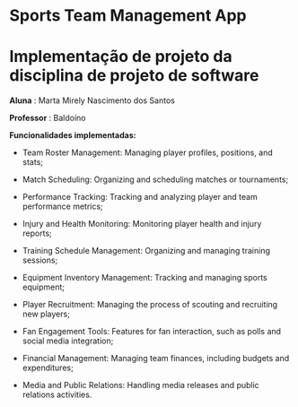 # Sports Team Management App

# Implementação de projeto da disciplina de projeto de software

**Aluna** : Marta Mirely Nascimento dos Santos

**Professor** : Baldoíno

**Funcionalidades implementadas:**

* Team Roster Management: Managing player profiles, positions, and stats;

* Match Scheduling: Organizing and scheduling matches or tournaments;

* Performance Tracking: Tracking and analyzing player and team performance metrics;

* Injury and Health Monitoring: Monitoring player health and injury reports;

* Training Schedule Management: Organizing and managing training sessions;

* Equipment Inventory Management: Tracking and managing sports equipment;

* Player Recruitment: Managing the process of scouting and recruiting new players;

* Fan Engagement Tools: Features for fan interaction, such as polls and social media integration;

* Financial Management: Managing team finances, including budgets and expenditures;

* Media and Public Relations: Handling media releases and public relations activities.


